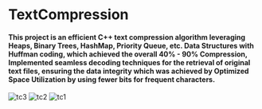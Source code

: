 # TextCompression

#### This project is an efficient C++ text compression algorithm leveraging Heaps, Binary Trees, HashMap, Priority Queue, etc. Data Structures with Huffman coding, which achieved the overall 40% - 90% Compression, Implemented seamless decoding techniques for the retrieval of original text files, ensuring the data integrity which was achieved by Optimized Space Utilization by using fewer bits for frequent characters.


![tc3](https://github.com/user-attachments/assets/d627510a-e60d-439f-87e4-a5cb5930c791)
![tc2](https://github.com/user-attachments/assets/d210a0c1-a1ff-4a6f-8ab7-1cef0167ba7a)
![tc1](https://github.com/user-attachments/assets/923f9ffe-ca08-49b1-a505-cd84a759d8ef)

